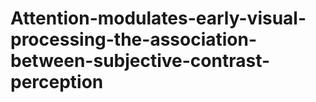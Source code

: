 # Attention-modulates-early-visual-processing-the-association-between-subjective-contrast-perception